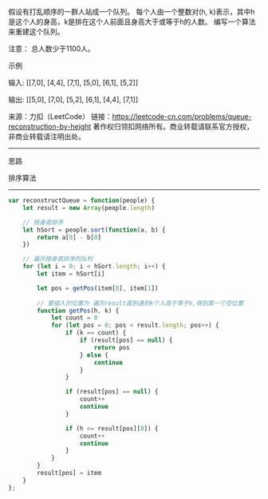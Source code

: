 
假设有打乱顺序的一群人站成一个队列。 每个人由一个整数对(h, k)表示，其中h是这个人的身高，k是排在这个人前面且身高大于或等于h的人数。 编写一个算法来重建这个队列。

注意：
总人数少于1100人。

示例

输入:
[[7,0], [4,4], [7,1], [5,0], [6,1], [5,2]]

输出:
[[5,0], [7,0], [5,2], [6,1], [4,4], [7,1]]

来源：力扣（LeetCode）
链接：https://leetcode-cn.com/problems/queue-reconstruction-by-height
著作权归领扣网络所有。商业转载请联系官方授权，非商业转载请注明出处。

---

思路

排序算法

---

```javascript
var reconstructQueue = function(people) {
	let result = new Array(people.length)

	// 按身高排序
	let hSort = people.sort(function(a, b) {
		return a[0] - b[0]
	})

	// 遍历按身高排序的队列
	for (let i = 0; i < hSort.length; i++) {
		let item = hSort[i]

		let pos = getPos(item[0], item[1])
		
		// 要插入的位置为 遍历result直到遇到k个人高于等于h,得到第一个空位置
		function getPos(h, k) {
			let count = 0
			for (let pos = 0; pos < result.length; pos++) {
				if (k == count) {
					if (result[pos] == null) {
						return pos
					} else {
						continue
					}
				}

				if (result[pos] == null) {
					count++
					continue
				}

				if (h <= result[pos][0]) {
					count++
					continue
				}
			}
		}
		result[pos] = item
	}
};
```
